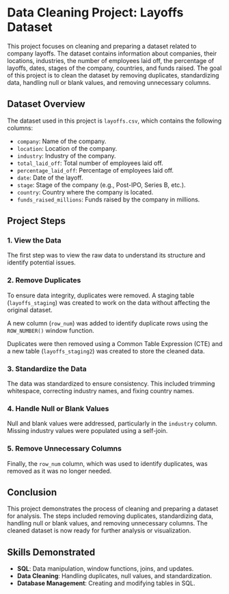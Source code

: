 # Data Cleaning Project: Layoffs Dataset

This project focuses on cleaning and preparing a dataset related to company layoffs. The dataset contains information about companies, their locations, industries, the number of employees laid off, the percentage of layoffs, dates, stages of the company, countries, and funds raised. The goal of this project is to clean the dataset by removing duplicates, standardizing data, handling null or blank values, and removing unnecessary columns.

## Dataset Overview
The dataset used in this project is `layoffs.csv`, which contains the following columns:
- `company`: Name of the company.
- `location`: Location of the company.
- `industry`: Industry of the company.
- `total_laid_off`: Total number of employees laid off.
- `percentage_laid_off`: Percentage of employees laid off.
- `date`: Date of the layoff.
- `stage`: Stage of the company (e.g., Post-IPO, Series B, etc.).
- `country`: Country where the company is located.
- `funds_raised_millions`: Funds raised by the company in millions.

## Project Steps

### 1. **View the Data**
The first step was to view the raw data to understand its structure and identify potential issues.

### 2. **Remove Duplicates**
To ensure data integrity, duplicates were removed. A staging table (`layoffs_staging`) was created to work on the data without affecting the original dataset.

A new column (`row_num`) was added to identify duplicate rows using the `ROW_NUMBER()` window function.

Duplicates were then removed using a Common Table Expression (CTE) and a new table (`layoffs_staging2`) was created to store the cleaned data.

### 3. **Standardize the Data**
The data was standardized to ensure consistency. This included trimming whitespace, correcting industry names, and fixing country names.

### 4. **Handle Null or Blank Values**
Null and blank values were addressed, particularly in the `industry` column. Missing industry values were populated using a self-join.

### 5. **Remove Unnecessary Columns**
Finally, the `row_num` column, which was used to identify duplicates, was removed as it was no longer needed.

## Conclusion
This project demonstrates the process of cleaning and preparing a dataset for analysis. The steps included removing duplicates, standardizing data, handling null or blank values, and removing unnecessary columns. The cleaned dataset is now ready for further analysis or visualization.

## Skills Demonstrated
- **SQL**: Data manipulation, window functions, joins, and updates.
- **Data Cleaning**: Handling duplicates, null values, and standardization.
- **Database Management**: Creating and modifying tables in SQL.
